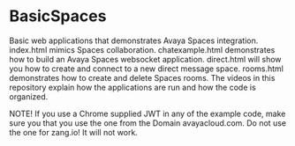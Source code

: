 # BasicSpaces
Basic web applications that demonstrates Avaya Spaces integration.  index.html mimics Spaces collaboration.  chatexample.html demonstrates how to build an Avaya Spaces websocket application.  direct.html will show you how to create and connect to a new direct message space. rooms.html demonstrates how to create and delete Spaces rooms.  The videos in this repository explain how the applications are run and how the code is organized.

NOTE!  If you use a Chrome supplied JWT in any of the example code, make sure you that you use the one from the Domain avayacloud.com.  Do not use the one for zang.io!  It will not work.
